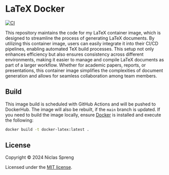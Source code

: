 # LaTeX Docker

[![CI](https://github.com/DudeCalledBro/docker-latex/actions/workflows/ci.yml/badge.svg)](https://github.com/DudeCalledBro/docker-latex/actions/workflows/ci.yml)

This repository maintains the code for my LaTeX container image, which is designed to streamline the process of generating LaTeX documents. By utilizing this container image, users can easily integrate it into their CI/CD pipelines, enabling automated TeX build processes. This setup not only enhances efficiency but also ensures consistency across different environments, making it easier to manage and compile LaTeX documents as part of a larger workflow. Whether for academic papers, reports, or presentations, this container image simplifies the complexities of document generation and allows for seamless collaboration among team members.

## Build

This image build is scheduled with GitHub Actions and will be pushed to DockerHub. The image will also be rebuilt, if the `main` branch is updated. If you need to build the image locally, ensure [Docker](https://docs.docker.com/engine/installation/) is installed and execute the following:

```bash
docker build -t docker-latex:latest .
```

## License

Copyright © 2024 Niclas Spreng

Licensed under the [MIT license](LICENSE).
